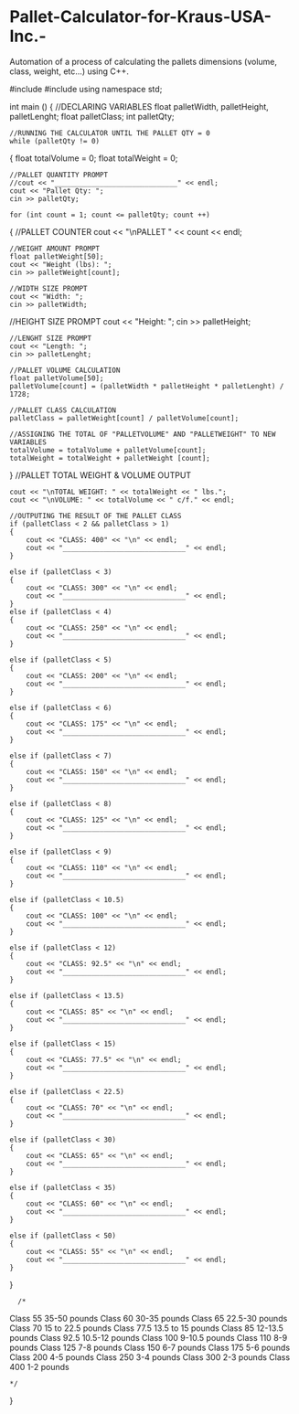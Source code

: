 # Pallet-Calculator-for-Kraus-USA-Inc.-
Automation of a process of calculating the pallets dimensions (volume, class, weight, etc…) using C++.

#include <iostream>
#include <string>
using namespace std;

int main ()
{
	//DECLARING VARIABLES
	float palletWidth, palletHeight, palletLenght;
    float palletClass;
    int palletQty;

    //RUNNING THE CALCULATOR UNTIL THE PALLET QTY = 0
    while (palletQty != 0)

{
    float totalVolume = 0;
	float totalWeight = 0;

    //PALLET QUANTITY PROMPT
    //cout << "______________________________" << endl;
	cout << "Pallet Qty: ";
	cin >> palletQty;

	for (int count = 1; count <= palletQty; count ++)

{
	//PALLET COUNTER
	cout << "\nPALLET " << count << endl;

	//WEIGHT AMOUNT PROMPT
	float palletWeight[50];
	cout << "Weight (lbs): ";
	cin >> palletWeight[count];

	//WIDTH SIZE PROMPT
	cout << "Width: ";
	cin >> palletWidth;

//HEIGHT SIZE PROMPT
	cout << "Height: ";
	cin >> palletHeight;

	//LENGHT SIZE PROMPT
	cout << "Length: ";
	cin >> palletLenght;

	//PALLET VOLUME CALCULATION
	float palletVolume[50];
	palletVolume[count] = (palletWidth * palletHeight * palletLenght) / 1728;

	//PALLET CLASS CALCULATION
	palletClass = palletWeight[count] / palletVolume[count];

	//ASSIGNING THE TOTAL OF "PALLETVOLUME" AND "PALLETWEIGHT" TO NEW VARIABLES
	totalVolume = totalVolume + palletVolume[count];
	totalWeight = totalWeight + palletWeight [count];
}
	//PALLET TOTAL WEIGHT & VOLUME OUTPUT

	cout << "\nTOTAL WEIGHT: " << totalWeight << " lbs.";
	cout << "\nVOLUME: " << totalVolume << " c/f." << endl;

	//OUTPUTING THE RESULT OF THE PALLET CLASS
	if (palletClass < 2 && palletClass > 1)
	{
		cout << "CLASS: 400" << "\n" << endl;
		cout << "______________________________" << endl;
	}

	else if (palletClass < 3)
	{
		cout << "CLASS: 300" << "\n" << endl;
		cout << "______________________________" << endl;
	}
	else if (palletClass < 4)
	{
		cout << "CLASS: 250" << "\n" << endl;
		cout << "______________________________" << endl;
	}

	else if (palletClass < 5)
	{
		cout << "CLASS: 200" << "\n" << endl;
		cout << "______________________________" << endl;
	}

	else if (palletClass < 6)
	{
		cout << "CLASS: 175" << "\n" << endl;
		cout << "______________________________" << endl;
	}

	else if (palletClass < 7)
	{
		cout << "CLASS: 150" << "\n" << endl;
		cout << "______________________________" << endl;
	}

	else if (palletClass < 8)
	{
		cout << "CLASS: 125" << "\n" << endl;
		cout << "______________________________" << endl;
	}

	else if (palletClass < 9)
	{
		cout << "CLASS: 110" << "\n" << endl;
		cout << "______________________________" << endl;
	}

	else if (palletClass < 10.5)
	{
		cout << "CLASS: 100" << "\n" << endl;
		cout << "______________________________" << endl;
	}

	else if (palletClass < 12)
	{
		cout << "CLASS: 92.5" << "\n" << endl;
		cout << "______________________________" << endl;
	}

	else if (palletClass < 13.5)
	{
		cout << "CLASS: 85" << "\n" << endl;
		cout << "______________________________" << endl;
	}

	else if (palletClass < 15)
	{
		cout << "CLASS: 77.5" << "\n" << endl;
		cout << "______________________________" << endl;
	}

	else if (palletClass < 22.5)
	{
		cout << "CLASS: 70" << "\n" << endl;
		cout << "______________________________" << endl;
	}

	else if (palletClass < 30)
	{
		cout << "CLASS: 65" << "\n" << endl;
		cout << "______________________________" << endl;
	}

	else if (palletClass < 35)
	{
		cout << "CLASS: 60" << "\n" << endl;
		cout << "______________________________" << endl;
	}

	else if (palletClass < 50)
	{
		cout << "CLASS: 55" << "\n" << endl;
		cout << "______________________________" << endl;
	}

}

	  /*

Class 55	35-50 pounds
Class 60	30-35 pounds
Class 65	22.5-30 pounds
Class 70	15 to 22.5 pounds
Class 77.5	13.5 to 15 pounds
Class 85	12-13.5 pounds
Class 92.5	10.5-12 pounds
Class 100	9-10.5 pounds
Class 110	8-9 pounds
Class 125	7-8 pounds
Class 150	6-7 pounds
Class 175	5-6 pounds
Class 200	4-5 pounds
Class 250	3-4 pounds
Class 300	2-3 pounds
Class 400	1-2 pounds

    */

}

